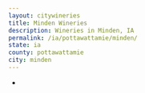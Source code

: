 ```yaml
---
layout: citywineries
title: Minden Wineries
description: Wineries in Minden, IA
permalink: /ia/pottawattamie/minden/
state: ia
county: pottawattamie
city: minden
---
```

-
